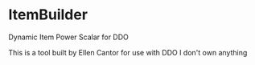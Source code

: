 # ItemBuilder
Dynamic Item Power Scalar for DDO


This is a tool built by Ellen Cantor for use with DDO
I don't own anything
